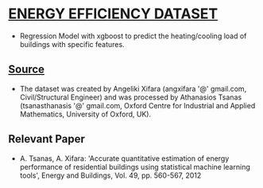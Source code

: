 # [ENERGY EFFICIENCY DATASET](https://www.kaggle.com/elikplim/eergy-efficiency-dataset)
* Regression Model with xgboost to predict the heating/cooling load of buildings with specific features.

## [Source](http://www.maths.ox.ac.uk/groups/ociam)

* The dataset was created by Angeliki Xifara (angxifara '@' gmail.com, Civil/Structural Engineer) and was processed by Athanasios Tsanas (tsanasthanasis '@' gmail.com, Oxford Centre for Industrial and Applied Mathematics, University of Oxford, UK).

## Relevant Paper

* A. Tsanas, A. Xifara: 'Accurate quantitative estimation of energy performance of residential buildings using statistical machine learning tools', Energy and Buildings, Vol. 49, pp. 560-567, 2012

